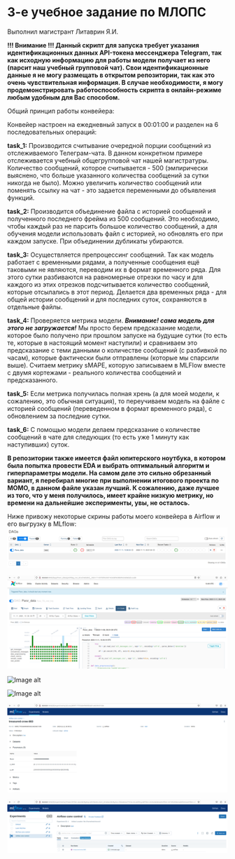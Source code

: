 # 3-е учебное задание по МЛОПС

Выполнил магистрант Литаврин Я.И.

**!!! Внимание !!! Данный скрипт для запуска требует указания идентификационных данных API-токена мессенджера Telegram, так как исходную информацию для работы модели получает из него (парсит наш учебный групповой чат). Свои идентификационные данные я не могу размещать в открытом репозитории, так как это очень чувствительная информация. В случае необходимости, я могу продемонстрировать работоспособность скрипта в онлайн-режиме любым удобным для Вас способом.**

Общий принцип работы конвейера:

Конвейер настроен на ежедневный запуск в 00:01:00 и разделен на 6 последовательных операций:

**task_1:** Производится считывание очередной порции сообщений из отслеживаемого Телеграм-чата. В данном конкретном примере отслеживается учебный общегрупповой чат нашей магистратуры. Количество сообщений, которое считывается - 500 (эмпирически выяснено, что больше указанного количества сообщений за сутки никогда не было). Можно увеличить количество сообщений или поменять ссылку на чат - это задается переменными до объявления функций.

**task_2:** Производится объединение файла с историей сообщений и полученного последнего фрейма из 500 сообщений. Это необходимо, чтобы каждый раз не парсить большое количество сообщений, а для обучения модели использовать файл с историей, но обновлять его при каждом запуске. При объединении дубликаты убираются.

**task_3:** Осуществляется препроцессинг сообщений. Так как модель работает с временными рядами, а полученные сообщения ещё таковыми не являются, переводим их в формат временного ряда. Для этого сутки разбиваются на равномерные отрезки по часу и для каждого из этих отрезков подсчитывается количество сообщений, которые отсылались в этот период. Делается два временных ряда - для общей истории сообщений и для последних суток, сохраняются в отдельные файлы.

**task_4:** Проверяется метрика модели. ***Внимание! сама модель для этого не загружается!*** Мы просто берем предсказание модели, которое было получено при прошлом запуске на будущие сутки (то есть те, которые в настоящий момент наступили) и сравниваем это предсказание с теми данными о количестве сообщений (с разбивкой по часам), которые фактически были отправлены (которые мы спарсили выше). Считаем метрику sMAPE, которую записываем в MLFlow вместе с двумя кортежами - реального количества сообщений и предсказанного.

**task_5:** Если метрика получилась полная хрень (а для моей модели, к сожалению, это обычная ситуация), то переучиваем модель на файле с историей сообщений (переведенном в формат временного ряда), с обновлением за последние сутки. 

**task_6:** С помощью модели делаем предсказание о количестве сообщений в чате для следующих (то есть уже 1 минуту как наступивших) суток. 


**В репозитории также имеется файл юпитерского ноутбука, в котором была попытка провести EDA и выбрать оптимальный алгоритм и гиперпараметры модели. На самом деле это сильно обрезанный вариант, я перебирал многие при выполнении итогового проекта по МОМО, в данном файле указан лучший. К сожалению, даже лучшее из того, что у меня получилось, имеет крайне низкую метрику, но времени на дальнейшие эксперименты, увы, не осталось.**

Ниже привожу некоторые скрины работы моего конвейера в Airflow и его выгрузку в MLflow:
![Image alt](https://github.com/YaRoLit/Airflow_MLflow/raw/main/Screenshots/airflow_4.png)

![Image alt](https://github.com/YaRoLit/Airflow_MLflow/raw/main/Screenshots/airflow.png)

![Image alt](https://github.com/YaRoLit/Airflow_MLflow/raw/main/Screenshots/airflow_2.png)

![Image alt](https://github.com/YaRoLit/Airflow_MLflow/raw/main/Screenshots/airflow_3.png)

![Image alt](https://github.com/YaRoLit/Airflow_MLflow/raw/main/Screenshots/mlflow_1.png)

![Image alt](https://github.com/YaRoLit/Airflow_MLflow/raw/main/Screenshots/mlflow_2.png)
